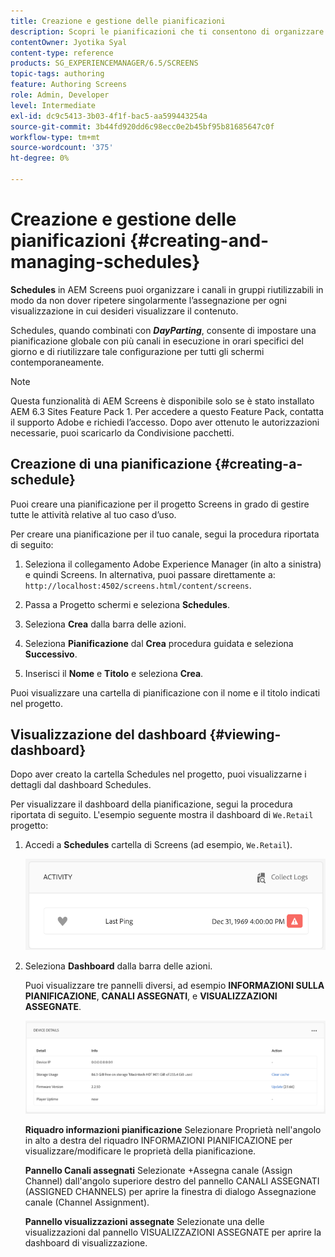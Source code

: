 ```yaml
---
title: Creazione e gestione delle pianificazioni
description: Scopri le pianificazioni che ti consentono di organizzare i canali in gruppi riutilizzabili in modo da non dover ripetere individualmente le assegnazioni per ogni visualizzazione in cui desideri visualizzare il contenuto.
contentOwner: Jyotika Syal
content-type: reference
products: SG_EXPERIENCEMANAGER/6.5/SCREENS
topic-tags: authoring
feature: Authoring Screens
role: Admin, Developer
level: Intermediate
exl-id: dc9c5413-3b03-4f1f-bac5-aa599443254a
source-git-commit: 3b44fd920dd6c98ecc0e2b45bf95b81685647c0f
workflow-type: tm+mt
source-wordcount: '375'
ht-degree: 0%

---
```


# Creazione e gestione delle pianificazioni {#creating-and-managing-schedules}

**Schedules** in AEM Screens puoi organizzare i canali in gruppi riutilizzabili in modo da non dover ripetere singolarmente l’assegnazione per ogni visualizzazione in cui desideri visualizzare il contenuto.

Schedules, quando combinati con ***DayParting***, consente di impostare una pianificazione globale con più canali in esecuzione in orari specifici del giorno e di riutilizzare tale configurazione per tutti gli schermi contemporaneamente.

>[!NOTE]
>
>Questa funzionalità di AEM Screens è disponibile solo se è stato installato AEM 6.3 Sites Feature Pack 1. Per accedere a questo Feature Pack, contatta il supporto Adobe e richiedi l’accesso. Dopo aver ottenuto le autorizzazioni necessarie, puoi scaricarlo da Condivisione pacchetti.

## Creazione di una pianificazione {#creating-a-schedule}

Puoi creare una pianificazione per il progetto Screens in grado di gestire tutte le attività relative al tuo caso d’uso.

Per creare una pianificazione per il tuo canale, segui la procedura riportata di seguito:

1. Seleziona il collegamento Adobe Experience Manager (in alto a sinistra) e quindi Screens. In alternativa, puoi passare direttamente a: `http://localhost:4502/screens.html/content/screens`.
1. Passa a Progetto schermi e seleziona **Schedules**.
1. Seleziona **Crea** dalla barra delle azioni.
1. Seleziona **Pianificazione** dal **Crea** procedura guidata e seleziona **Successivo**.

1. Inserisci il **Nome** e **Titolo** e seleziona **Crea**.

Puoi visualizzare una cartella di pianificazione con il nome e il titolo indicati nel progetto.


## Visualizzazione del dashboard {#viewing-dashboard}

Dopo aver creato la cartella Schedules nel progetto, puoi visualizzarne i dettagli dal dashboard Schedules.

Per visualizzare il dashboard della pianificazione, segui la procedura riportata di seguito. L&#39;esempio seguente mostra il dashboard di `We.Retail` progetto:

1. Accedi a **Schedules** cartella di Screens (ad esempio, `We.Retail`).

   ![chlimage_1](assets/chlimage_1.png)

1. Seleziona **Dashboard** dalla barra delle azioni.

   Puoi visualizzare tre pannelli diversi, ad esempio **INFORMAZIONI SULLA PIANIFICAZIONE**, **CANALI ASSEGNATI**, e **VISUALIZZAZIONI ASSEGNATE**.

   ![chlimage_1-1](assets/chlimage_1-1.png)

   **Riquadro informazioni pianificazione** Selezionare Proprietà nell&#39;angolo in alto a destra del riquadro INFORMAZIONI PIANIFICAZIONE per visualizzare/modificare le proprietà della pianificazione.

   **Pannello Canali assegnati** Selezionate +Assegna canale (Assign Channel) dall&#39;angolo superiore destro del pannello CANALI ASSEGNATI (ASSIGNED CHANNELS) per aprire la finestra di dialogo Assegnazione canale (Channel Assignment).

   **Pannello visualizzazioni assegnate** Selezionate una delle visualizzazioni dal pannello VISUALIZZAZIONI ASSEGNATE per aprire la dashboard di visualizzazione.
